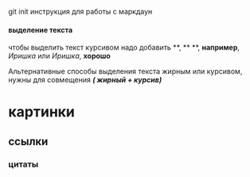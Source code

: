 git init
инструкция для работы с маркдаун
#### выделение текста
чтобы выделить текст курсивом надо добавить **, ** **, **например**, *Иришка* или _Иришка_, __хорошо__

Альтернативные способы выделения текста жирным или курсивом, нужны для совмещения *__( жирный + курсив)__*
# картинки
## ссылки
### цитаты